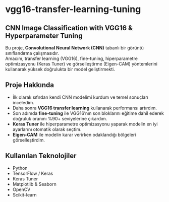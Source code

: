 # vgg16-transfer-learning-tuning

##  CNN Image Classification with VGG16 & Hyperparameter Tuning

Bu proje, **Convolutional Neural Network (CNN)** tabanlı bir görüntü sınıflandırma çalışmasıdır.  
Amacım, transfer learning (VGG16), fine-tuning, hiperparametre optimizasyonu (Keras Tuner) ve görselleştirme (Eigen-CAM) yöntemlerini kullanarak yüksek doğrulukta bir model geliştirmekti. 

##  Proje Hakkında
- İlk olarak sıfırdan kendi CNN modelimi kurdum ve temel sonuçları inceledim.  
- Daha sonra **VGG16 transfer learning** kullanarak performansı artırdım.  
- Son adımda **fine-tuning** ile VGG16’nın son bloklarını eğitime dahil ederek doğruluk oranını %90+ seviyelerine çıkardım.  
- **Keras Tuner** ile hiperparametre optimizasyonu yaparak modelin en iyi ayarlarını otomatik olarak seçtim.  
- **Eigen-CAM** ile modelin karar verirken odaklandığı bölgeleri görselleştirdim.

## Kullanılan Teknolojiler
- Python   
- TensorFlow / Keras  
- Keras Tuner  
- Matplotlib & Seaborn  
- OpenCV  
- Scikit-learn 
